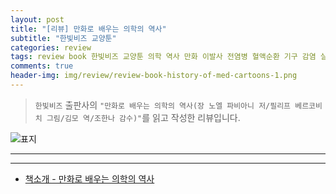 ```yaml
---  
layout: post  
title: "[리뷰] 만화로 배우는 의학의 역사"  
subtitle: "한빛비즈 교양툰"  
categories: review  
tags: review book 한빛비즈 교양툰 의학 역사 만화 이발사 전염병 혈액순환 기구 감염 실험 대체기술 약초 알약 교회 응급처치 식이요법 병원     
comments: true  
header-img: img/review/review-book-history-of-med-cartoons-1.png
---  
```

  
> `한빛비즈` 출판사의 `"만화로 배우는 의학의 역사(장 노엘 파비아니 저/필리프 베르코비치 그림/김모 역/조한나 감수)"`를 읽고 작성한 리뷰입니다.  

![표지](https://theorydb.github.io/assets/img/review/review-book-history-of-med-cartoons-1.png)  

---



---

* [책소개 - 만화로 배우는 의학의 역사](http://www.yes24.com/Product/Goods/105029771)


